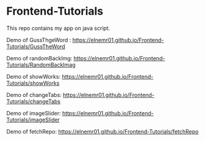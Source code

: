 # Frontend-Tutorials

This repo contains my app on java script.

Demo of GussThgeWord : https://elnemr01.github.io/Frontend-Tutorials/GussTheWord

Demo of randomBackImg: https://elnemr01.github.io/Frontend-Tutorials/RandomBackImag

Demo of showWorks: https://elnemr01.github.io/Frontend-Tutorials/showWorks

Demo of changeTabs: https://elnemr01.github.io/Frontend-Tutorials/changeTabs

Demo of imageSlider: https://elnemr01.github.io/Frontend-Tutorials/imageSlider

Demo of fetchRepo: https://elnemr01.github.io/Frontend-Tutorials/fetchRepo

